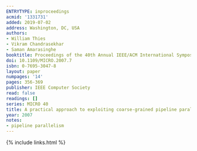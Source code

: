 ```yaml
---
ENTRYTYPE: inproceedings
acmid: '1331731'
added: 2019-07-02
address: Washington, DC, USA
authors:
- William Thies
- Vikram Chandrasekhar
- Saman Amarasinghe
booktitle: Proceedings of the 40th Annual IEEE/ACM International Symposium on Microarchitecture
doi: 10.1109/MICRO.2007.7
isbn: 0-7695-3047-8
layout: paper
numpages: '14'
pages: 356-369
publisher: IEEE Computer Society
read: false
readings: []
series: MICRO 40
title: A practical approach to exploiting coarse-grained pipeline parallelism in C programs
year: 2007
notes:
- pipeline parallelism
---
```

{% include links.html %}
